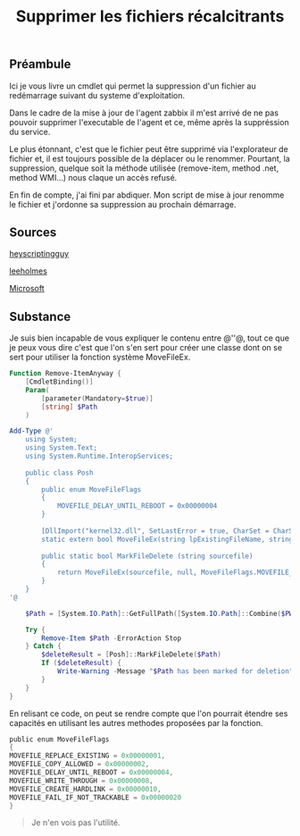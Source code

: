 ﻿---
title: "Supprimer les fichiers récalcitrants"
excerpt: |
    Il est parfois compliqué de supprimer des fichiers. Le système le verrouille pour ces besoins et redemarrer -certains- services ne fonctionne pas toujours. Un probleme souvent rencontré lors de mise à jour Windows. Heureusement MS-Windows dispose d'un mécanisme pour contourner cette contrainte.

category: PowerShell
classes: wide
comments: true
tags: 
  - PowerShell
  - Tips
---

## Préambule

Ici je vous livre un cmdlet qui permet la suppression d'un fichier au redémarrage suivant du systeme d'exploitation.

Dans le cadre de la mise à jour de l'agent zabbix il m'est arrivé de ne pas pouvoir supprimer l'executable de l'agent et ce, même après la suppréssion du service.

Le plus étonnant, c'est que le fichier peut être supprimé via l'explorateur de fichier et, il est toujours possible de la déplacer ou le renommer. Pourtant, la suppression, quelque soit la méthode utilisée (remove-item, method .net, method WMI...) nous claque un accès refusé.

En fin de compte, j'ai fini par abdiquer. Mon script de mise à jour renomme le fichier et j'ordonne sa suppression au prochain démarrage.


## Sources

[heyscriptingguy](https://blogs.technet.com/b/heyscriptingguy/archive/2013/10/19/weekend-scripter-use-powershell-and-pinvoke-to-remove-stubborn-files.aspx)

[leeholmes](http://www.leeholmes.com/blog/2009/02/17/moving-and-deleting-really-locked-files-in-powershell/)

[Microsoft](https://learn.microsoft.com/en-us/windows/win32/api/winbase/nf-winbase-movefileexa)

## Substance

Je suis bien incapable de vous expliquer le contenu entre @''@, tout ce que je peux vous dire c'est que l'on s'en sert pour créer une classe dont on se sert pour utiliser la fonction système MoveFileEx.

```powershell
Function Remove-ItemAnyway {
    [CmdletBinding()]
    Param(
        [parameter(Mandatory=$true)]
	    [string] $Path
    )

Add-Type @'
    using System;
    using System.Text;
    using System.Runtime.InteropServices;
       
    public class Posh
    {
        public enum MoveFileFlags
        {
            MOVEFILE_DELAY_UNTIL_REBOOT = 0x00000004
        }
 
        [DllImport("kernel32.dll", SetLastError = true, CharSet = CharSet.Unicode)]
        static extern bool MoveFileEx(string lpExistingFileName, string lpNewFileName, MoveFileFlags dwFlags);
        
        public static bool MarkFileDelete (string sourcefile)
        {
            return MoveFileEx(sourcefile, null, MoveFileFlags.MOVEFILE_DELAY_UNTIL_REBOOT);         
        }
    }
'@

    $Path = [System.IO.Path]::GetFullPath([System.IO.Path]::Combine($PWD.Path, $Path))

    Try {
        Remove-Item $Path -ErrorAction Stop
    } Catch {
        $deleteResult = [Posh]::MarkFileDelete($Path)
        If ($deleteResult) {
            Write-Warning -Message "$Path has been marked for deletion"
        }
    }
}
```

En relisant ce code, on peut se rendre compte que l'on pourrait étendre ses capacités en utilisant les autres methodes proposées par la fonction.

```powershell
public enum MoveFileFlags
{
MOVEFILE_REPLACE_EXISTING = 0x00000001,
MOVEFILE_COPY_ALLOWED = 0x00000002,
MOVEFILE_DELAY_UNTIL_REBOOT = 0x00000004,
MOVEFILE_WRITE_THROUGH = 0x00000008,
MOVEFILE_CREATE_HARDLINK = 0x00000010,
MOVEFILE_FAIL_IF_NOT_TRACKABLE = 0x00000020
}
```

> Je n'en vois pas l'utilité.

